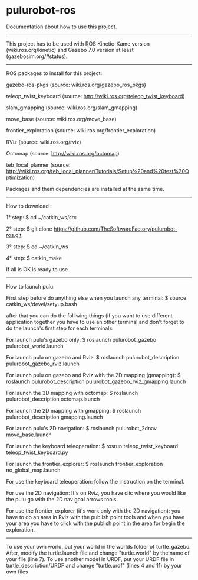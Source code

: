 # pulurobot-ros

Documentation about how to use this project.

------------------------------------------------------------------------------------------------------------------------------------

This project has to be used with ROS Kinetic-Kame version (wiki.ros.org/kinetic) and Gazebo 7.0 version at least (gazebosim.org/#status).

------------------------------------------------------------------------------------------------------------------------------------

ROS packages to install for this project:

gazebo-ros-pkgs (source: wiki.ros.org/gazebo_ros_pkgs)

teleop_twist_keyboard (source: http://wiki.ros.org/teleop_twist_keyboard)

slam_gmapping (source: wiki.ros.org/slam_gmapping)

move_base (source: wiki.ros.org/move_base)

frontier_exploration (source: wiki.ros.org/frontier_exploration)

RViz (source: wiki.ros.org/rviz)

Octomap (source: http://wiki.ros.org/octomap)

teb_local_planner (source: http://wiki.ros.org/teb_local_planner/Tutorials/Setup%20and%20test%20Optimization)

Packages and them dependencies are installed at the same time.

------------------------------------------------------------------------------------------------------------------------------------

How to download :

1° step:
$ cd ~/catkin_ws/src

2° step:
$ git clone https://github.com/TheSoftwareFactory/pulurobot-ros.git

3° step:
$ cd ~/catkin_ws

4° step:
$ catkin_make

If all is OK is ready to use

------------------------------------------------------------------------------------------------------------------------------------

How to launch pulu:

First step before do anything else when you launch any terminal:
$ source catkin_ws/devel/setyup.bash

after that you can do the folliwing things (if you want to use different application together you have to use an other terminal and don't forget to do the launch's first step for each terminal):

For launch pulu's gazebo only:
$ roslaunch pulurobot_gazebo pulurobot_world.launch

For launch pulu on gazebo and Rviz:
$ roslaunch pulurobot_description pulurobot_gazebo_rviz.launch

For launch pulu on gazebo and Rviz with the 2D mapping (gmapping):
$ roslaunch pulurobot_description pulurobot_gazebo_rviz_gmapping.launch

For launch the 3D mapping with octomap:
$ roslaunch pulurobot_description octomap.launch

For launch the 2D mapping with gmapping:
$ roslaunch pulurobot_description gmapping.launch

For launch pulu's 2D navigation:
$ roslaunch pulurobot_2dnav move_base.launch

For launch the keyboard teleoperation:
$ rosrun teleop_twist_keyboard teleop_twist_keyboard.py

For launch the frontier_explorer:
$ roslaunch frontier_exploration no_global_map.launch


For use the keyboard teleoperation:
follow the instruction on the terminal.

For use the 2D navigation:
It's on Rviz, you have clic where you would like the pulu go with the 2D nav goal arrows tools.

For use the frontier_explorer (it's work only with the 2D navigation):
you have to do an area in Rviz with the publish point tools and when you have your area you have to click with the publish point in the area for begin the exploration.

------------------------------------------------------------------------------------------------------------------------------------

To use your own world, put your world in the worlds folder of turtle_gazebo. After, modify the turtle.launch file and change
"turtle.world" by the name of your file (line 7). To use another model in URDF, put your URDF file in turtle_description/URDF and
change "turtle.urdf" (lines 4 and 11) by your own files
